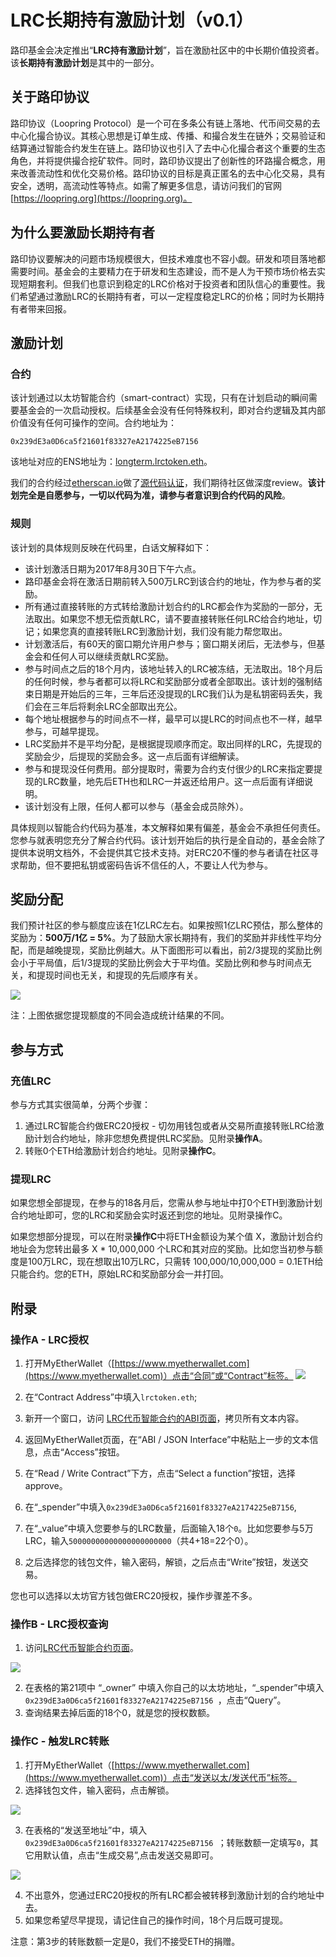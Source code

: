 # LRC长期持有激励计划（v0.1）

路印基金会决定推出“**LRC持有激励计划**”，旨在激励社区中的中长期价值投资者。该**长期持有激励计划**是其中的一部分。

## 关于路印协议
路印协议（Loopring Protocol）是一个可在多条公有链上落地、代币间交易的去中心化撮合协议。其核心思想是订单生成、传播、和撮合发生在链外；交易验证和结算通过智能合约发生在链上。路印协议也引入了去中心化撮合者这个重要的生态角色，并将提供撮合挖矿软件。同时，路印协议提出了创新性的环路撮合概念，用来改善流动性和优化交易价格。路印协议的目标是真正匿名的去中心化交易，具有安全，透明，高流动性等特点。如需了解更多信息，请访问我们的官网[https://loopring.org](https://loopring.org)。


## 为什么要激励长期持有者

路印协议要解决的问题市场规模很大，但技术难度也不容小觑。研发和项目落地都需要时间。基金会的主要精力在于研发和生态建设，而不是人为干预市场价格去实现短期套利。但我们也意识到稳定的LRC价格对于投资者和团队信心的重要性。我们希望通过激励LRC的长期持有者，可以一定程度稳定LRC的价格；同时为长期持有者带来回报。

## 激励计划

### 合约
该计划通过以太坊智能合约（smart-contract）实现，只有在计划启动的瞬间需要基金会的一次启动授权。后续基金会没有任何特殊权利，即对合约逻辑及其内部价值没有任何可操作的空间。合约地址为：

    0x239dE3a0D6ca5f21601f83327eA2174225eB7156

该地址对应的ENS地址为：[longterm.lrctoken.eth](https://etherscan.io/address/longterm.lrctoken.eth)。
    
我们的合约经过[etherscan.io](https://etherscan.io/address/longterm.lrctoken.eth#code)做了[源代码认证](https://etherscan.io/address/longterm.lrctoken.eth#code)，我们期待社区做深度review。**该计划完全是自愿参与，一切以代码为准，请参与者意识到合约代码的风险**。


### 规则
该计划的具体规则反映在代码里，白话文解释如下：

- 该计划激活日期为2017年8月30日下午六点。
- 路印基金会将在激活日期前转入500万LRC到该合约的地址，作为参与者的奖励。
- 所有通过直接转账的方式转给激励计划合约的LRC都会作为奖励的一部分，无法取出。如果您不想无偿贡献LRC，请不要直接转账任何LRC给合约地址，切记；如果您真的直接转账LRC到激励计划，我们没有能力帮您取出。
- 计划激活后，有60天的窗口期允许用户参与；窗口期关闭后，无法参与，但基金会和任何人可以继续贡献LRC奖励。
- 参与时间点之后的18个月内，该地址转入的LRC被冻结，无法取出。18个月后的任何时候，参与者都可以将LRC和奖励部分或者全部取出。该计划的强制结束日期是开始后的三年，三年后还没提现的LRC我们认为是私钥密码丢失，我们会在三年后将剩余LRC全部取出充公。
- 每个地址根据参与的时间点不一样，最早可以提LRC的时间点也不一样，越早参与，可越早提现。
- LRC奖励并不是平均分配，是根据提现顺序而定。取出同样的LRC，先提现的奖励会少，后提现的奖励会多。这一点后面有详细解读。
- 参与和提现没任何费用。部分提取时，需要为合约支付很少的LRC来指定要提现的LRC数量，地先后ETH也和LRC一并返还给用户。这一点后面有详细说明。
- 该计划没有上限，任何人都可以参与（基金会成员除外）。

具体规则以智能合约代码为基准，本文解释如果有偏差，基金会不承担任何责任。您参与就表明您充分了解合约代码。该计划开始后的执行是全自动的，基金会除了提供本说明文档外，不会提供其它技术支持。对ERC20不懂的参与者请在社区寻求帮助，但不要把私钥或密码告诉不信任的人，不要让人代为参与。

## 奖励分配

我们预计社区的参与额度应该在1亿LRC左右。如果按照1亿LRC预估，那么整体的奖励为：**500万/1亿 = 5%**。为了鼓励大家长期持有，我们的奖励并非线性平均分配，而是越晚提现，奖励比例越大。从下面图形可以看出，前2/3提现的奖励比例会小于平局值，后1/3提现的奖励比例会大于平均值。奖励比例和参与时间点无关，和提现时间也无关，和提现的先后顺序有关。

![](images/roi.jpg)

注：上图依据您提现额度的不同会造成统计结果的不同。

## 参与方式

### 充值LRC

参与方式其实很简单，分两个步骤：

1. 通过LRC智能合约做ERC20授权 - 切勿用钱包或者从交易所直接转账LRC给激励计划合约地址，除非您想免费提供LRC奖励。见附录**操作A**。
2. 转账0个ETH给激励计划合约地址。见附录**操作C**。

### 提现LRC

如果您想全部提现，在参与的18各月后，您需从参与地址中打0个ETH到激励计划合约地址即可，您的LRC和奖励会实时返还到您的地址。见附录操作C。

如果您想部分提现，可以在附录**操作C**中将ETH金额设为某个值 X，激励计划合约地址会为您转出最多 X * 10,000,000 个LRC和其对应的奖励。比如您当初参与额度是100万LRC，现在想取出10万LRC，只需转 100,000/10,000,000 = 0.1ETH给只能合约。您的ETH，原始LRC和奖励部分会一并打回。

## 附录

### 操作A - LRC授权

1. 打开MyEtherWallet（[https://www.myetherwallet.com](https://www.myetherwallet.com)）点击“合同”或“Contract”标签。
![](images/1.jpg)


2. 在“Contract Address”中填入`lrctoken.eth`;
3. 新开一个窗口，访问 [LRC代币智能合约的ABI页面](http://api.etherscan.io/api?module=contract&action=getabi&address=0xef68e7c694f40c8202821edf525de3782458639f&format=raw)，拷贝所有文本内容。
4. 返回MyEtherWallet页面，在“ABI / JSON Interface”中粘贴上一步的文本信息，点击“Access”按钮。
5. 在“Read / Write Contract”下方，点击“Select a function”按钮，选择approve。
6. 在“_spender”中填入`0x239dE3a0D6ca5f21601f83327eA2174225eB7156`,
7. 在“_value”中填入您要参与的LRC数量，后面输入18个`0`。比如您要参与5万LRC，输入`50000000000000000000000`（共4+18=22个0）。
8. 之后选择您的钱包文件，输入密码，解锁，之后点击“Write”按钮，发送交易。

您也可以选择以太坊官方钱包做ERC20授权，操作步骤差不多。

### 操作B - LRC授权查询
1. 访问[LRC代币智能合约页面](https://etherscan.io/token/0xEF68e7C694F40c8202821eDF525dE3782458639f#readContract)。

 ![](images/2.jpg)

2. 在表格的第21项中 “_owner” 中填入你自己的以太坊地址，“_spender”中填入`0x239dE3a0D6ca5f21601f83327eA2174225eB7156 `，点击“Query”。
3. 查询结果去掉后面的18个0，就是您的授权数额。


### 操作C - 触发LRC转账
1. 打开MyEtherWallet（[https://www.myetherwallet.com](https://www.myetherwallet.com)）点击“发送以太/发送代币”标签。
2. 选择钱包文件，输入密码，点击解锁。

 ![](images/3.jpg)
 
3. 在表格的“发送至地址”中，填入`0x239dE3a0D6ca5f21601f83327eA2174225eB7156 `；转账数额一定填写`0`，其它用默认值，点击“生成交易”,点击发送交易即可。

 ![](images/4.jpg)

4. 不出意外，您通过ERC20授权的所有LRC都会被转移到激励计划的合约地址中去。
5. 如果您希望尽早提现，请记住自己的操作时间，18个月后既可提现。

注意：第3步的转账数额一定是0，我们不接受ETH的捐赠。

